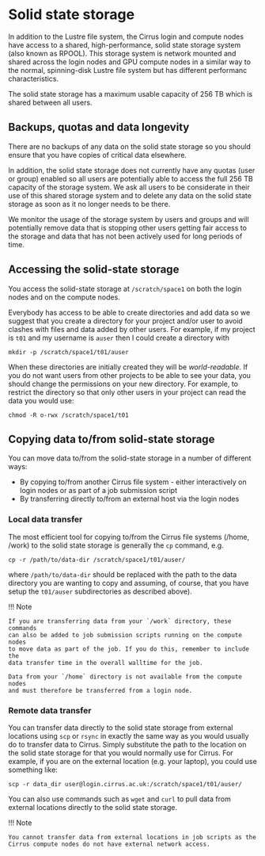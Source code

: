 # Solid state storage

In addition to the Lustre file system, the Cirrus login and compute
nodes have access to a shared, high-performance, solid state storage
system (also known as RPOOL). This storage system is network mounted and
shared across the login nodes and GPU compute nodes in a similar way to
the normal, spinning-disk Lustre file system but has different
performanc characteristics.

The solid state storage has a maximum usable capacity of 256 TB which is
shared between all users.

## Backups, quotas and data longevity

There are no backups of any data on the solid state storage so you
should ensure that you have copies of critical data elsewhere.

In addition, the solid state storage does not currently have any quotas
(user or group) enabled so all users are potentially able to access the
full 256 TB capacity of the storage system. We ask all users to be
considerate in their use of this shared storage system and to delete any
data on the solid state storage as soon as it no longer needs to be
there.

We monitor the usage of the storage system by users and groups and will
potentially remove data that is stopping other users getting fair access
to the storage and data that has not been actively used for long periods
of time.

## Accessing the solid-state storage

You access the solid-state storage at `/scratch/space1` on both the
login nodes and on the compute nodes.

Everybody has access to be able to create directories and add data so we
suggest that you create a directory for your project and/or user to
avoid clashes with files and data added by other users. For example, if
my project is `t01` and my username is `auser` then I could create a
directory with

    mkdir -p /scratch/space1/t01/auser

When these directories are initially created they will be
*world-readable*. If you do not want users from other projects to be
able to see your data, you should change the permissions on your new
directory. For example, to restrict the directory so that only other
users in your project can read the data you would use:

    chmod -R o-rwx /scratch/space1/t01

## Copying data to/from solid-state storage

You can move data to/from the solid-state storage in a number of
different ways:

- By copying to/from another Cirrus file system - either interactively
  on login nodes or as part of a job submission script
- By transferring directly to/from an external host via the login nodes

### Local data transfer

The most efficient tool for copying to/from the Cirrus file systems
(<span class="title-ref">/home</span>,
<span class="title-ref">/work</span>) to the solid state storage is
generally the `cp` command, e.g.

    cp -r /path/to/data-dir /scratch/space1/t01/auser/

where `/path/to/data-dir` should be replaced with the path to the data
directory you are wanting to copy and assuming, of course, that you have
setup the `t01/auser` subdirectories as described above).



!!! Note



	If you are transferring data from your `/work` directory, these commands
	can also be added to job submission scripts running on the compute nodes
	to move data as part of the job. If you do this, remember to include the
	data transfer time in the overall walltime for the job.
	
	Data from your `/home` directory is not available from the compute nodes
	and must therefore be transferred from a login node.



### Remote data transfer

You can transfer data directly to the solid state storage from external
locations using `scp` or `rsync` in exactly the same way as you would
usually do to transfer data to Cirrus. Simply substitute the path to the
location on the solid state storage for that you would normally use for
Cirrus. For example, if you are on the external location (e.g. your
laptop), you could use something like:

    scp -r data_dir user@login.cirrus.ac.uk:/scratch/space1/t01/auser/

You can also use commands such as `wget` and `curl` to pull data from
external locations directly to the solid state storage.



!!! Note

	You cannot transfer data from external locations in job scripts as the
	Cirrus compute nodes do not have external network access.



